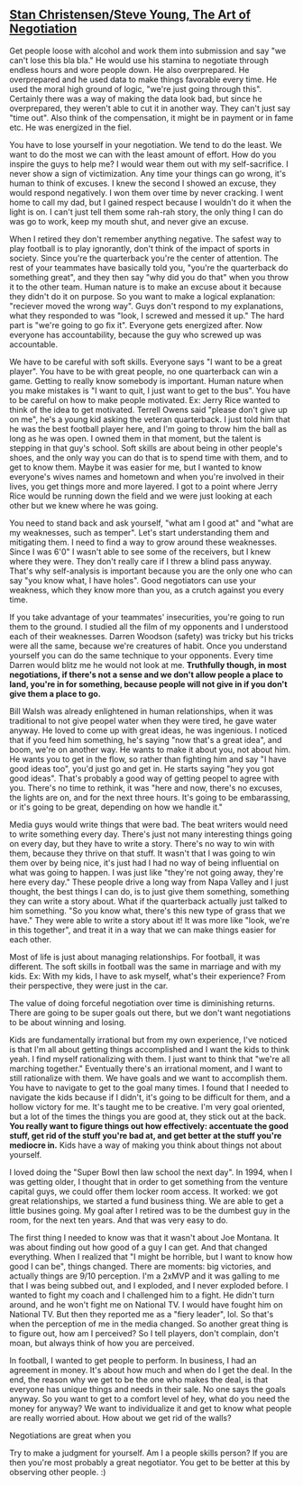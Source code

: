 ## [Stan Christensen/Steve Young, The Art of Negotiation](http://academicearth.org/courses/the-art-of-negotiation/)

Get people loose with alcohol and work them into submission and say "we can't lose this bla bla." He would use his stamina to negotiate through endless hours and wore people down. He also overprepared. He overprepared and he used data to make things favorable every time. He used the moral high ground of logic, "we're just going through this". Certainly there was a way of making the data look bad, but since he overprepared, they weren't able to cut it in another way. They can't just say "time out". Also think of the compensation, it might be in payment or in fame etc. He was energized in the fiel.

You have to lose yourself in your negotiation. We tend to do the least. We want to do the most we can with the least amount of effort. How do you inspire the guys to help me? I would wear them out with my self-sacrifice. I never show a sign of victimization. Any time your things can go wrong, it's human to think of excuses. I knew the second I showed an excuse, they would respond negatively. I won them over time by never cracking. I went home to call my dad, but I gained respect because I wouldn't do it when the light is on. I can't just tell them some rah-rah story, the only thing I can do was go to work, keep my mouth shut, and never give an excuse.

When I retired they don't remember anything negative. The safest way to play football is to play ignorantly, don't think of the impact of sports in society. Since you're the quarterback you're the center of attention. The rest of your teammates have basically told you, "you're the quarterback do something great", and they then say "why did you do that" when you throw it to the other team. Human nature is to make an excuse about it because they didn't do it on purpose. So you want to make a logical explanation: "reciever moved the wrong way". Guys don't respond to my explanations, what they responded to was "look, I screwed and messed it up." The hard part is "we're going to go fix it". Everyone gets energized after. Now everyone has accountability, because the guy who screwed up was accountable.

We have to be careful with soft skills. Everyone says "I want to be a great player". You have to be with great people, no one quarterback can win a game. Getting to really know somebody is important. Human nature when you make mistakes is "I want to quit, I just want to get to the bus". You have to be careful on how to make people motivated. Ex: Jerry Rice wanted to think of the idea to get motivated. Terrell Owens said "please don't give up on me", he's a young kid asking the veteran quarterback. I just told him that he was the best football player here, and I'm going to throw him the ball as long as he was open. I owned them in that moment, but the talent is stepping in that guy's school. Soft skills are about being in other people's shoes, and the only way you can do that is to spend time with them, and to get to know them. Maybe it was easier for me, but I wanted to know everyone's wives names and hometown and when you're involved in their lives, you get things more and more layered. I got to a point where Jerry Rice would be running down the field and we were just looking at each other but we knew where he was going. 

You need to stand back and ask yourself, "what am I good at" and "what are my weaknesses, such as temper". Let's start understanding them and mitigating them. I need to find a way to grow around these weaknesses. Since I was 6'0" I wasn't able to see some of the receivers, but I knew where they were. They don't really care if I threw a blind pass anyway. That's why self-analysis is important because you are the only one who can say "you know what, I have holes". Good negotiators can use your weakness, which they know more than you, as a crutch against you every time.

If you take advantage of your teammates' insecurities, you're going to run them to the ground. I studied all the film of my opponents and I understood each of their weaknesses. Darren Woodson (safety) was tricky but his tricks were all the same, because we're creatures of habit. Once you understand yourself you can do the same technique to your opponents. Every time Darren would blitz me he would not look at me. __Truthfully though, in most negotiations, if there's not a sense and we don't allow people a place to land, you're in for something, because people will not give in if you don't give them a place to go.__

Bill Walsh was already enlightened in human relationships, when it was traditional to not give peopel water when they were tired, he gave water anyway. He loved to come up with great ideas, he was ingenious. I noticed that if you feed him something, he's saying "now that's a great idea", and boom, we're on another way. He wants to make it about you, not about him. He wants you to get in the flow, so rather than fighting him and say "I have good ideas too", you'd just go and get in. He starts saying "hey you got good ideas". That's probably a good way of getting peopel to agree with you. There's no time to rethink, it was "here and now, there's no excuses, the lights are on, and for the next three hours. It's going to be embarassing, or it's going to be great, depending on how we handle it."

Media guys would write things that were bad. The beat writers would need to write something every day. There's just not many interesting things going on every day, but they have to write a story. There's no way to win with them, because they thrive on that stuff. It wasn't that I was going to win them over by being nice, it's just had I had no way of being influential on what was going to happen. I was just like "they're not going away, they're here every day." These people drive a long way from Napa Valley and I just thought, the best things I can do, is to just give them something, something they can write a story about. What if the quarterback actually just talked to him something. "So you know what, there's this new type of grass that we have." They were able to write a story about it! It was more like "look, we're in this together", and treat it in a way that we can make things easier for each other.

Most of life is just about managing relationships. For football, it was different. The soft skills in football was the same in marriage and with my kids. Ex: With my kids, I have to ask myself, what's their experience? From their perspective, they were just in the car.

The value of doing forceful negotiation over time is diminishing returns. There are going to be super goals out there, but we don't want negotiations to be about winning and losing.

Kids are fundamentally irrational but from my own experience, I've noticed is that I'm all about getting things accomplished and I want the kids to think yeah. I find myself rationalizing with them. I just want to think that "we're all marching together." Eventually there's an irrational moment, and I want to still rationalize with them. We have goals and we want to accomplish them. You have to navigate to get to the goal many times. I found that I needed to navigate the kids because if I didn't, it's going to be difficult for them, and a hollow victory for me. It's taught me to be creative. I'm very goal oriented, but a lot of the times the things you are good at, they stick out at the back. __You really want to figure things out how effectively: accentuate the good stuff, get rid of the stuff you're bad at, and get better at the stuff you're mediocre in.__ Kids have a way of making you think about things not about yourself.

I loved doing the "Super Bowl then law school the next day". In 1994, when I was getting older, I thought that in order to get something from the venture capital guys, we could offer them locker room access. It worked: we got great relationships, we started a fund business thing. We are able to get a little busines going. My goal after I retired was to be the dumbest guy in the room, for the next ten years. And that was very easy to do.

The first thing I needed to know was that it wasn't about Joe Montana. It was about finding out how good of a guy I can get. And that changed everything. When I realized that "I might be horrible, but I want to know how good I can be", things changed. There are moments: big victories, and actually things are 9/10 perception. I'm a 2xMVP and it was galling to me that I was being subbed out, and I exploded, and I never exploded before. I wanted to fight my coach and I challenged him to a fight. He didn't turn around, and he won't fight me on National TV. I would have fought him on National TV. But then they reported me as a "fiery leader", lol. So that's when the perception of me in the media changed. So another great thing is to figure out, how am I perceived? So I tell players, don't complain, don't moan, but always think of how you are perceived.

In football, I wanted to get people to perform. In business, I had an agreement in money. It's about how much and when do I get the deal. In the end, the reason why we get to be the one who makes the deal, is that everyone has unique things and needs in their sale. No one says the goals anyway. So you want to get to a comfort level of hey, what do you need the money for anyway? We want to individualize it and get to know what people are really worried about. How about we get rid of the walls?

Negotiations are great when you 

Try to make a judgment for yourself. Am I a people skills person? If you are then you're most probably a great negotiator. You get to be better at this by observing other people. :)